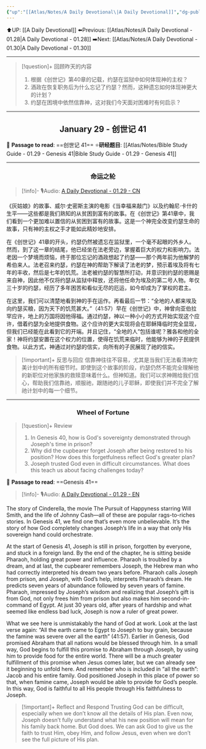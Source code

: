 ```yaml
---
{"up":"[[Atlas/Notes/A Daily Devotional\|A Daily Devotional]]","dg-publish":true,"permalink":"/atlas/notes/a-daily-devotional-01-29/","dgPassFrontmatter":true}
---
```


 ⬆️UP: [[A Daily Devotional]]
⬅️Previous: [[Atlas/Notes/A Daily Devotional - 01.28\|A Daily Devotional - 01.28]]
➡️Next: [[Atlas/Notes/A Daily Devotional - 01.30\|A Daily Devotional - 01.30]]

---

> [!question]+ 回顾昨天的内容
> 1. 根据《创世记》第40章的记载，约瑟在监狱中如何体现神的主权？ 
> 2. 酒政在恢复职务后为什么忘记了约瑟？然而，这种遗忘如何体现神更大的计划？
> 3. 约瑟在困境中依然信靠神，这对我们今天面对困难时有何启示？  


---
## <center>January 29 - 创世记 41</center>

📖 **Passage to read**: ==创世记 41==
⭐**研经题目**: [[Atlas/Notes/Bible Study Guide - 01.29 - Genesis 41\|Bible Study Guide - 01.29 - Genesis 41]]

---
### <center>命运之轮</center>

> [!info]- 🎙️Audio: [A Daily Devotional - 01.29 - CN]()

《灰姑娘》的故事、威尔·史密斯主演的电影《当幸福来敲门》以及约翰尼·卡什的生平——这些都是我们熟知的从贫困到富有的故事。在《创世记》第41章中，我们看到一个更加难以置信的从贫困到富有的故事。这是一个神完全改变约瑟生命的故事，只有神的主权之手才能如此精妙地安排。

在《创世记》41章的开头，约瑟仍然被遗忘在监狱里，一个毫不起眼的外乡人。然而，到了这一章的结尾，他已经坐在法老旁边，掌握着巨大的权力和影响力。法老因一个梦境而烦恼，终于那位忘记的酒政想起了约瑟——那个两年前为他解梦的希伯来人。法老召来约瑟，约瑟在神的帮助下解读了法老的梦，预示着埃及将有七年的丰收，然后是七年的饥荒。法老被约瑟的智慧所打动，并意识到约瑟的恩赐是来自神，因此他不仅将约瑟从监狱中释放，还将他任命为埃及的第二号人物。年仅三十岁的约瑟，经历了多年困苦和看似无尽的厄运，如今却成为了掌权的君主。

在这里，我们可以清楚地看到神的手在运作。再看最后一节：“全地的人都来埃及向约瑟买粮，因为天下的饥荒甚大。”（41:57）早在《创世记》中，神曾向亚伯拉罕应许，地上的万国将因他得福。通过约瑟，神以一种小小的方式开始实现这个应许，借着约瑟为全地提供食物。这个应许的更大实现将会在耶稣降临时完全显现，但我们已经能在此看到它的开端。并且记住，“全地的人”包括谁呢？雅各和他的全家！神将约瑟安置在这个权力的位置，使得在饥荒来临时，他能够为神的子民提供食物。以此方式，神通过对约瑟的信实，向所有的子民展现了祂的信实。

> [!important]+ 反思与回应
信靠神往往不容易，尤其是当我们无法看清神完美计划中的所有细节时。即使到这个故事的阶段，约瑟仍然不能完全理解他的新职位对他家族的救赎意味着什么。但神知道。我们可以求神赐给我们信心，帮助我们信靠祂，顺服祂，跟随祂的儿子耶稣，即使我们并不完全了解祂计划中的每一个细节。



---
### <center>Wheel of Fortune</center>

> [!question]+ Review
> 1. In Genesis 40, how is God's sovereignty demonstrated through Joseph's time in prison?
> 2. Why did the cupbearer forget Joseph after being restored to his position? How does this forgetfulness reflect God's greater plan?
> 3. Joseph trusted God even in difficult circumstances. What does this teach us about facing challenges today?

📖 **Passage to read**: ==Genesis 41==

> [!info]- 🎙️Audio: [A Daily Devotional - 01.29 - EN]()

The story of Cinderella, the movie The Pursuit of Happyness starring Will Smith, and the life of Johnny Cash—all of these are popular rags-to-riches stories. In Genesis 41, we find one that’s even more unbelievable. It’s the story of how God completely changes Joseph’s life in a way that only His sovereign hand could orchestrate.

At the start of Genesis 41, Joseph is still in prison, forgotten by everyone, and stuck in a foreign land. By the end of the chapter, he is sitting beside Pharaoh, holding great power and influence. Pharaoh is troubled by a dream, and at last, the cupbearer remembers Joseph, the Hebrew man who had correctly interpreted his dream two years before. Pharaoh calls Joseph from prison, and Joseph, with God’s help, interprets Pharaoh’s dream. He predicts seven years of abundance followed by seven years of famine. Pharaoh, impressed by Joseph’s wisdom and realizing that Joseph’s gift is from God, not only frees him from prison but also makes him second-in-command of Egypt. At just 30 years old, after years of hardship and what seemed like endless bad luck, Joseph is now a ruler of great power.

What we see here is unmistakably the hand of God at work. Look at the last verse again: “All the earth came to Egypt to Joseph to buy grain, because the famine was severe over all the earth” (41:57). Earlier in Genesis, God promised Abraham that all nations would be blessed through him. In a small way, God begins to fulfill this promise to Abraham through Joseph, by using him to provide food for the entire world. There will be a much greater fulfillment of this promise when Jesus comes later, but we can already see it beginning to unfold here. And remember who is included in “all the earth”: Jacob and his entire family. God positioned Joseph in this place of power so that, when famine came, Joseph would be able to provide for God’s people. In this way, God is faithful to all His people through His faithfulness to Joseph.

> [!important]+ Reflect and Respond
Trusting God can be difficult, especially when we don’t know all the details of His plan. Even now, Joseph doesn’t fully understand what his new position will mean for his family back home. But God does. We can ask God to give us the faith to trust Him, obey Him, and follow Jesus, even when we don’t see the full picture of His plan.












